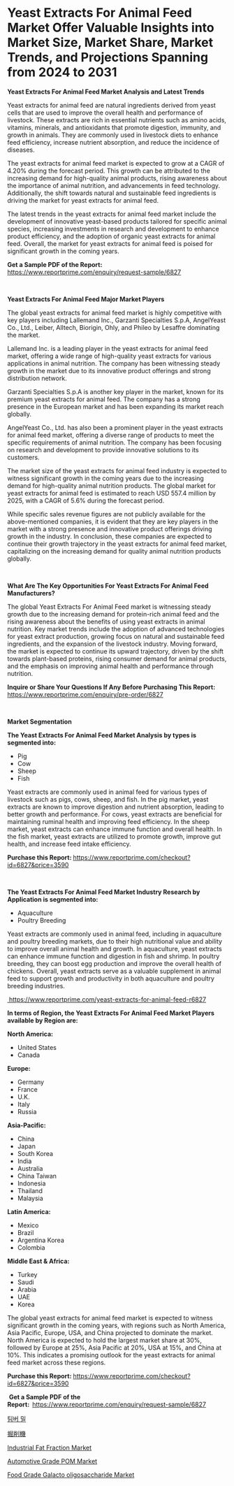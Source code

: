 <p><h1>Yeast Extracts For Animal Feed Market Offer Valuable Insights into Market Size, Market Share, Market Trends, and Projections Spanning from 2024 to 2031</h1></p><p><strong>Yeast Extracts For Animal Feed Market Analysis and Latest Trends</strong></p>
<p><p>Yeast extracts for animal feed are natural ingredients derived from yeast cells that are used to improve the overall health and performance of livestock. These extracts are rich in essential nutrients such as amino acids, vitamins, minerals, and antioxidants that promote digestion, immunity, and growth in animals. They are commonly used in livestock diets to enhance feed efficiency, increase nutrient absorption, and reduce the incidence of diseases.</p><p>The yeast extracts for animal feed market is expected to grow at a CAGR of 4.20% during the forecast period. This growth can be attributed to the increasing demand for high-quality animal products, rising awareness about the importance of animal nutrition, and advancements in feed technology. Additionally, the shift towards natural and sustainable feed ingredients is driving the market for yeast extracts for animal feed.</p><p>The latest trends in the yeast extracts for animal feed market include the development of innovative yeast-based products tailored for specific animal species, increasing investments in research and development to enhance product efficiency, and the adoption of organic yeast extracts for animal feed. Overall, the market for yeast extracts for animal feed is poised for significant growth in the coming years.</p></p>
<p><strong>Get a Sample PDF of the Report:&nbsp;</strong> <a href="https://www.reportprime.com/enquiry/request-sample/6827">https://www.reportprime.com/enquiry/request-sample/6827</a></p>
<p>&nbsp;</p>
<p><strong>Yeast Extracts For Animal Feed Major Market Players</strong></p>
<p><p>The global yeast extracts for animal feed market is highly competitive with key players including Lallemand Inc., Garzanti Specialties S.p.A, AngelYeast Co., Ltd., Leiber, Alltech, Biorigin, Ohly, and Phileo by Lesaffre dominating the market. </p><p>Lallemand Inc. is a leading player in the yeast extracts for animal feed market, offering a wide range of high-quality yeast extracts for various applications in animal nutrition. The company has been witnessing steady growth in the market due to its innovative product offerings and strong distribution network. </p><p>Garzanti Specialties S.p.A is another key player in the market, known for its premium yeast extracts for animal feed. The company has a strong presence in the European market and has been expanding its market reach globally. </p><p>AngelYeast Co., Ltd. has also been a prominent player in the yeast extracts for animal feed market, offering a diverse range of products to meet the specific requirements of animal nutrition. The company has been focusing on research and development to provide innovative solutions to its customers. </p><p>The market size of the yeast extracts for animal feed industry is expected to witness significant growth in the coming years due to the increasing demand for high-quality animal nutrition products. The global market for yeast extracts for animal feed is estimated to reach USD 557.4 million by 2025, with a CAGR of 5.6% during the forecast period. </p><p>While specific sales revenue figures are not publicly available for the above-mentioned companies, it is evident that they are key players in the market with a strong presence and innovative product offerings driving growth in the industry. In conclusion, these companies are expected to continue their growth trajectory in the yeast extracts for animal feed market, capitalizing on the increasing demand for quality animal nutrition products globally.</p></p>
<p>&nbsp;</p>
<p><strong>What Are The Key Opportunities For Yeast Extracts For Animal Feed Manufacturers?</strong></p>
<p><p>The global Yeast Extracts For Animal Feed market is witnessing steady growth due to the increasing demand for protein-rich animal feed and the rising awareness about the benefits of using yeast extracts in animal nutrition. Key market trends include the adoption of advanced technologies for yeast extract production, growing focus on natural and sustainable feed ingredients, and the expansion of the livestock industry. Moving forward, the market is expected to continue its upward trajectory, driven by the shift towards plant-based proteins, rising consumer demand for animal products, and the emphasis on improving animal health and performance through nutrition.</p></p>
<p><strong>Inquire or Share Your Questions If Any Before Purchasing This Report:</strong> <a href="https://www.reportprime.com/enquiry/pre-order/6827">https://www.reportprime.com/enquiry/pre-order/6827</a></p>
<p>&nbsp;</p>
<p><strong>Market Segmentation</strong></p>
<p><strong>The Yeast Extracts For Animal Feed Market Analysis by types is segmented into:</strong></p>
<p><ul><li>Pig</li><li>Cow</li><li>Sheep</li><li>Fish</li></ul></p>
<p><p>Yeast extracts are commonly used in animal feed for various types of livestock such as pigs, cows, sheep, and fish. In the pig market, yeast extracts are known to improve digestion and nutrient absorption, leading to better growth and performance. For cows, yeast extracts are beneficial for maintaining ruminal health and improving feed efficiency. In the sheep market, yeast extracts can enhance immune function and overall health. In the fish market, yeast extracts are utilized to promote growth, improve gut health, and increase feed intake efficiency.</p></p>
<p><strong>Purchase this Report:&nbsp;</strong><a href="https://www.reportprime.com/checkout?id=6827&price=3590">https://www.reportprime.com/checkout?id=6827&price=3590</a></p>
<p>&nbsp;</p>
<p><strong>The Yeast Extracts For Animal Feed Market Industry Research by Application is segmented into:</strong></p>
<p><ul><li>Aquaculture</li><li>Poultry Breeding</li></ul></p>
<p><p>Yeast extracts are commonly used in animal feed, including in aquaculture and poultry breeding markets, due to their high nutritional value and ability to improve overall animal health and growth. In aquaculture, yeast extracts can enhance immune function and digestion in fish and shrimp. In poultry breeding, they can boost egg production and improve the overall health of chickens. Overall, yeast extracts serve as a valuable supplement in animal feed to support growth and productivity in both aquaculture and poultry breeding industries.</p></p>
<p><a href="https://www.reportprime.com/yeast-extracts-for-animal-feed-r6827">&nbsp;https://www.reportprime.com/yeast-extracts-for-animal-feed-r6827</a></p>
<p><strong>In terms of Region, the Yeast Extracts For Animal Feed Market Players available by Region are:</strong></p>
<p>
    <p> <strong> North America: </strong>
        <ul>
            <li>United States</li>
            <li>Canada</li>
        </ul>
        </p> 
    <p> <strong> Europe: </strong>
        <ul>
            <li>Germany</li>
            <li>France</li>
            <li>U.K.</li>
            <li>Italy</li>
            <li>Russia</li>
        </ul>
        </p> 
    <p> <strong> Asia-Pacific: </strong>
        <ul>
            <li>China</li>
            <li>Japan</li>
            <li>South Korea</li>
            <li>India</li>
            <li>Australia</li>
            <li>China Taiwan</li>
            <li>Indonesia</li>
            <li>Thailand</li>
            <li>Malaysia</li>
        </ul>
        </p> 
    <p> <strong> Latin America: </strong>
        <ul>
            <li>Mexico</li>
            <li>Brazil</li>
            <li>Argentina Korea</li>
            <li>Colombia</li>
        </ul>
        </p> 
    <p> <strong> Middle East & Africa: </strong>
        <ul>
            <li>Turkey</li>
            <li>Saudi</li>
            <li>Arabia</li>
            <li>UAE</li>
            <li>Korea</li>
        </ul>
    </p>
    </p>
<p><p>The global yeast extracts for animal feed market is expected to witness significant growth in the coming years, with regions such as North America, Asia Pacific, Europe, USA, and China projected to dominate the market. North America is expected to hold the largest market share at 30%, followed by Europe at 25%, Asia Pacific at 20%, USA at 15%, and China at 10%. This indicates a promising outlook for the yeast extracts for animal feed market across these regions.</p></p>
<p><strong>Purchase this Report: </strong><a href="https://www.reportprime.com/checkout?id=6827&price=3590">https://www.reportprime.com/checkout?id=6827&price=3590</a></p>
<p>&nbsp;<strong>Get a Sample PDF of the Report:&nbsp;&nbsp;</strong><a href="https://www.reportprime.com/enquiry/request-sample/6827">https://www.reportprime.com/enquiry/request-sample/6827</a></p>
<p><strong></strong></p>
<p><p><a href="https://medium.com/@christianlarkinus/%EA%B8%80%EB%A1%9C%EB%B2%8C-%EB%AA%A9%EC%9E%AC-%EA%B3%B5%EC%9E%A5-%EC%8B%9C%EC%9E%A5-%EA%B7%9C%EB%AA%A8%EB%8A%94-%EC%97%B0%ED%8F%89%EA%B7%A0-10-%EC%9D%98-%EC%84%B1%EC%9E%A5%EB%A5%A0%EC%9D%84-%EA%B8%B0%EB%8C%80%ED%95%98%EA%B3%A0-%EC%9E%88%EC%9C%BC%EB%A9%B0-%EC%9D%B4-%EB%B3%B4%EA%B3%A0%EC%84%9C%EB%8A%94-2024%EB%85%84%EB%B6%80%ED%84%B0-2031%EB%85%84%EA%B9%8C%EC%A7%80%EC%9D%98-%EC%8B%9C%EC%9E%A5-%EC%84%B1%EC%9E%A5-%ED%8A%B8%EB%A0%8C%EB%93%9C-%EA%B8%B0%ED%9A%8C-%EB%B0%8F-%EC%98%88%EC%B8%A1%EC%9D%84-%EB%8B%A4%EB%A3%A8%EA%B3%A0-%EC%9E%88%EC%8A%B5%EB%8B%88%EB%8B%A4-252f396f088f">팀버 밀</a></p><p><a href="https://medium.com/@lorrainethompson10/%E3%82%B0%E3%83%AD%E3%83%BC%E3%83%90%E3%83%AB%E6%8E%98%E5%89%8A%E6%A9%9F%E5%B8%82%E5%A0%B4%E3%81%AE%E6%A9%9F%E4%BC%9A%E3%81%A8-2024%E5%B9%B4%E3%81%8B%E3%82%892031%E5%B9%B4%E3%81%BE%E3%81%A7%E3%81%AE%E4%BA%88%E6%B8%AC-b60f34deeeba">掘削機</a></p><p><a href="https://github.com/provorikovar/Market-Research-Report-List-5/blob/main/industrial-fat-fraction-market.md">Industrial Fat Fraction Market</a></p><p><a href="https://www.linkedin.com/pulse/navigating-global-automotive-grade-pom-market-landscape-q1wke">Automotive Grade POM Market</a></p><p><a href="https://github.com/CliffMedina6/Market-Research-Report-List-5/blob/main/food-grade-galacto-oligosaccharide-market.md">Food Grade Galacto oligosaccharide Market</a></p></p>